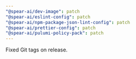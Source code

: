 ```yaml
---
"@spear-ai/dev-image": patch
"@spear-ai/eslint-config": patch
"@spear-ai/npm-package-json-lint-config": patch
"@spear-ai/prettier-config": patch
"@spear-ai/pulumi-policy-pack": patch
---
```


Fixed Git tags on release.
